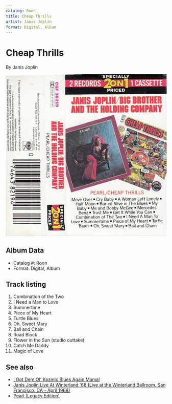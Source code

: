 ```yaml
---
catalog: Roon
title: Cheap Thrills
artist: Janis Joplin
format: Digital, Album
---
```


# Cheap Thrills

By Janis Joplin

![](../../assets/albumcovers/Janis_Joplin-Cheap_Thrills.png)

## Album Data

- Catalog #: Roon
- Format: Digital, Album


## Track listing


1. Combination of the Two
2. I Need a Man to Love
3. Summertime
4. Piece of My Heart
5. Turtle Blues
6. Oh, Sweet Mary
7. Ball and Chain
8. Road Block
9. Flower in the Sun (studio outtake)
10. Catch Me Daddy
11. Magic of Love


## See also

- [I Got Dem Ol' Kozmic Blues Again Mama!](I_Got_Dem_Ol_Kozmic_Blues_Again_Mama!.md)
- [Janis Joplin Live At Winterland '68 (Live at the Winterland Ballroom, San Francisco, CA - April 1968)](Janis_Joplin_Live_At_Winterland_68_Live_at_the_Winterland_Ballroom__San_Francisco__CA_-_April_1968.md)
- [Pearl (Legacy Edition)](Pearl_Legacy_Edition.md)
